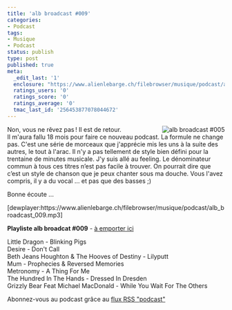 ```yaml
---
title: 'alb broadcast #009'
categories:
- Podcast
tags:
- Musique
- Podcast
status: publish
type: post
published: true
meta:
  _edit_last: '1'
  enclosure: "https://www.alienlebarge.ch/filebrowser/musique/podcast/alb_broadcast_009.mp3\r\n27076986\r\naudio/mpeg\r\n"
  ratings_users: '0'
  ratings_score: '0'
  ratings_average: '0'
  tmac_last_id: '256453877078044672'
---
```

<p><img title="alb broadcast #005" src="https://dlgjp9x71cipk.cloudfront.net/2007/07/alb-broadcast-logo.thumbnail.png" alt="alb broadcast #005" align="right" />Non, vous ne rêvez pas ! Il est de retour.<br />
Il m'aura fallu 18 mois pour faire ce nouveau podcast. La formule ne change pas. C'est une série de morceaux que j'apprécie mis les uns à la suite des autres, le tout à l'arac. Il n'y a pas tellement de style bien défini pour la trentaine de minutes musicale. J'y suis allé au feeling. Le dénominateur commun à tous ces titres n’est pas facile à trouver. On pourrait dire que c’est un style de chanson que je peux chanter sous ma douche. Vous l'avez compris, il y a du vocal ... et pas que des basses ;)</p>
<p>Bonne écoute ...</p>
<p>[dewplayer:https://www.alienlebarge.ch/filebrowser/musique/podcast/alb_broadcast_009.mp3]</p>
<p><!--more--></p>
<p><strong>Playliste alb broadcat #009</strong> - <a title="Télécharger alb broadcast #009" href="https://www.alienlebarge.ch/filebrowser/musique/podcast/alb_broadcast_009.mp3">à emporter ici</a></p>
<p>Little Dragon - Blinking Pigs<br />
Desire - Don't Call<br />
Beth Jeans Houghton &amp; The Hooves of Destiny - Lilyputt<br />
Mum - Prophecies &amp; Reversed Memories<br />
Metronomy - A Thing For Me<br />
The Hundred In The Hands - Dressed In Dresden<br />
Grizzly Bear Feat Michael MacDonald - While You Wait For The Others</p>
<p>Abonnez-vous au podcast grâce au <a title="Flux RSS Podcast" href="feed://www.alienlebarge.ch/?feed=rss2&amp;category_name=podcast">flux RSS "podcast"</a></p>
